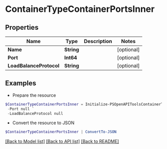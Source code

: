 # ContainerTypeContainerPortsInner
## Properties

Name | Type | Description | Notes
------------ | ------------- | ------------- | -------------
**Name** | **String** |  | [optional] 
**Port** | **Int64** |  | [optional] 
**LoadBalanceProtocol** | **String** |  | [optional] 

## Examples

- Prepare the resource
```powershell
$ContainerTypeContainerPortsInner = Initialize-PSOpenAPIToolsContainerTypeContainerPortsInner  -Name null `
 -Port null `
 -LoadBalanceProtocol null
```

- Convert the resource to JSON
```powershell
$ContainerTypeContainerPortsInner | ConvertTo-JSON
```

[[Back to Model list]](../README.md#documentation-for-models) [[Back to API list]](../README.md#documentation-for-api-endpoints) [[Back to README]](../README.md)


